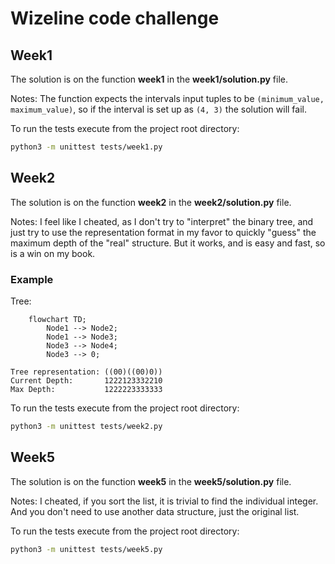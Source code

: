 # Wizeline code challenge

## Week1

The solution is on the function **week1** in the **week1/solution.py** file.

Notes: The function expects the intervals input tuples to be `(minimum_value, maximum_value)`, so if the interval is set up as `(4, 3)` the solution will fail.

To run the tests execute from the project root directory:

```bash
python3 -m unittest tests/week1.py
```

## Week2

The solution is on the function **week2** in the **week2/solution.py** file.

Notes: I feel like I cheated, as I don't try to "interpret" the binary tree, and just try to use the representation format in my favor to quickly "guess" the maximum depth of the "real" structure. But it works, and is easy and fast, so is a win on my book.

### Example

Tree:

```mermaid
    flowchart TD;
        Node1 --> Node2;
        Node1 --> Node3;
        Node3 --> Node4;
        Node3 --> 0;
```

```text
Tree representation: ((00)((00)0))
Current Depth:       1222123332210
Max Depth:           1222223333333
```

To run the tests execute from the project root directory:

```bash
python3 -m unittest tests/week2.py
```

## Week5

The solution is on the function **week5** in the **week5/solution.py** file.

Notes: I cheated, if you sort the list, it is trivial to find the individual integer. And you don't need to use another data structure, just the original list.

To run the tests execute from the project root directory:

```bash
python3 -m unittest tests/week5.py
```
